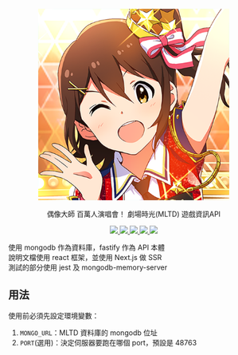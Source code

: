 <p align="center">
    <img src="https://github.com/nicks96432/mltd-api/blob/main/public/logo512.png?raw=true" height="384">
</p>

<p align="center">
    偶像大師 百萬人演唱會！ 劇場時光(MLTD) 遊戲資訊API
</p>

<p align="center">
    <a href="https://github.com/nicks96432/mltd-api/actions/workflows/Test.yml">
        <img src="https://github.com/nicks96432/mltd-api/actions/workflows/Test.yml/badge.svg">
    </a>
    <a href="https://github.com/nicks96432/mltd-api/actions/workflows/CodeQLAnalysis.yml">
        <img src="https://github.com/nicks96432/mltd-api/actions/workflows/CodeQLAnalysis.yml/badge.svg">
    </a>
    <a href="https://snyk.io/test/github/nicks96432/mltd-api">
        <img src="https://snyk.io/test/github/nicks96432/mltd-api/badge.svg">
    </a>
    <a href="https://david-dm.org/nicks96432/mltd-api">
        <img src="https://status.david-dm.org/gh/nicks96432/mltd-api.svg">
    </a>
    <a href="https://david-dm.org/nicks96432/mltd-api?type=dev">
        <img src="https://status.david-dm.org/gh/nicks96432/mltd-api.svg?type=dev">
    </a>
</p>

使用 mongodb 作為資料庫，fastify 作為 API 本體  
說明文檔使用 react 框架，並使用 Next.js 做 SSR  
測試的部分使用 jest 及 mongodb-memory-server

## 用法

使用前必須先設定環境變數：

1. `MONGO_URL`：MLTD 資料庫的 mongodb 位址
2. `PORT`(選用)：決定伺服器要跑在哪個 port，預設是 48763
